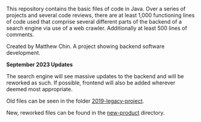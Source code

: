 This repository contains the basic files of code in Java. Over a series of projects and several code reviews, there are
at least 1,000 functioning lines of code used that comprise several different parts of the backend of a search engine
via use of a web crawler. Additionally at least 500 lines of comments. 


Created by Matthew Chin. A project showing backend software development.




**September 2023 Updates**

The search engine will see massive updates to the backend and will be reworked as such. If possible, frontend will also be added wherever deemed most appropriate. 



Old files can be seen in the folder [2019-legacy-project](https://github.com/matthewjchin/web-search-crawler/tree/master/2019-legacy-product).

New, reworked files can be found in the [new-product](https://github.com/matthewjchin/web-search-crawler/tree/master/new-product) directory. 

